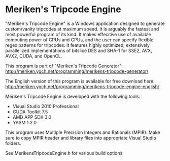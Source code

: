 Meriken's Tripcode Engine
=========================

"Meriken's Tripcode Engine" is a Windows application designed to generate custom/vanity tripcodes at maximum speed. 
It is arguably the fastest and most powerful program of its kind. It makes effecitive use of available computing power of CPUs and GPUs, 
and the user can specify flexible regex patterns for tripcodes. It features highly optimized, extensively parallelized 
implementations of bitslice DES and SHA-1 for SSE2, AVX, AVX2, CUDA, and OpenCL.

This program is part of "Meriken's Tripcode Generator":
http://meriken.ygch.net/programming/merikens-tripcode-generator/

The English version of this program is available for free download here:
http://meriken.ygch.net/programming/merikens-tripcode-engine-english/

Meriken's Tripcode Engine is developed with the following tools:
* Visual Studio 2010 Professional
* CUDA Toolkit 7.5
* AMD APP SDK 3.0
* YASM 1.2.0

This program uses Multiple Precision Integers and Rationals (MPIR). Make sure to copy MPIR header and library files into appropriate Visual Studio folders.

See MerikensTripcodeEngine.h for various build options.